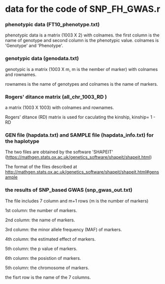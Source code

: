 # data for the code of SNP_FH_GWAS.r

### phenotypic data (FT10_phenotype.txt)

phenotypic data is a matrix (1003 X 2) with colnames. 
the first column is the name of genotype and second column is the phenotypic value. 
colnames is 'Genotype' and 'Phenotype'.


### genotypic data (genodata.txt)

genotypic is a matrix (1003 X m, m is the nember of marker) with colnames and rownames.

rownames is the name of genotypes and colnames is the name of markers.


### Rogers' ditance matrix (all_chr_1003_RD )

a matrix (1003  X 1003) with colnames and rownames.

Rogers' ditance (RD) matrix is used for caculating the kinship, kinship= 1 - RD



### GEN file (hapdata.txt) and SAMPLE file (hapdata_info.txt) for the haplotype
The two files are obtained by the software 'SHAPEIT' (https://mathgen.stats.ox.ac.uk/genetics_software/shapeit/shapeit.html)

The format of the files described at http://mathgen.stats.ox.ac.uk/genetics_software/shapeit/shapeit.html#gensample



### the results of SNP_based GWAS (snp_gwas_out.txt)
The file includes 7 column and m+1 rows (m is the number of markers)

1st column: the number of markers.

2nd column: the name of markers.

3rd column: the minor allele frequency (MAF) of markers.

4th column: the estimated effect of markers.

5th column: the p value of markers.

6th column: the posistion of markers.

5th column: the chromosome of markers.

the fisrt row is the name of the 7 columns.


